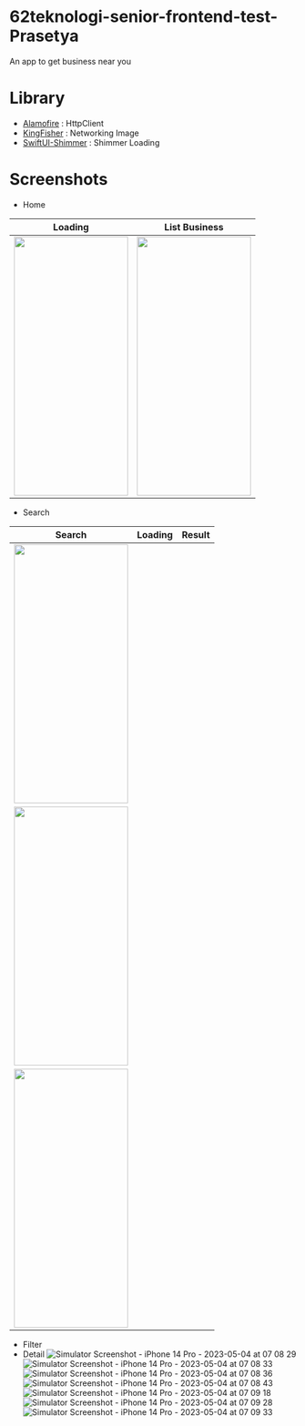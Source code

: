 # 62teknologi-senior-frontend-test-Prasetya
An app to get business near you

# Library
- [Alamofire](https://github.com/Alamofire/Alamofire) : HttpClient
- [KingFisher](https://github.com/onevcat/Kingfisher) : Networking Image
- [SwiftUI-Shimmer](https://github.com/markiv/SwiftUI-Shimmer) : Shimmer Loading

# Screenshots
- Home

| Loading | List Business |
|-----|-----|
|<img src="https://user-images.githubusercontent.com/84487845/236078141-12ebcbfd-d1cf-40c2-b80f-aee72c6d0c30.png" width="200" height="455">|<img src="https://user-images.githubusercontent.com/84487845/236078157-8ea3dc36-6071-45b4-be59-a3d4f4a057dc.png" width="200" height="455">|

- Search

| Search | Loading | Result |
|-----|-----|-----|
|<img src="https://user-images.githubusercontent.com/84487845/236078165-5b74b7aa-43d1-443f-b60c-bd301d2f9e7c.png" width="200" height="455">|
<img src="https://user-images.githubusercontent.com/84487845/236078167-247d5648-54c2-4504-8a0f-106d9fe7a9a8.png" width="200" height="455">|
<img src="https://user-images.githubusercontent.com/84487845/236078170-36daa8db-b44f-4b00-a45a-768600fbd846.png" width="200" height="455">|


- Filter
- Detail
![Simulator Screenshot - iPhone 14 Pro - 2023-05-04 at 07 08 29]()
![Simulator Screenshot - iPhone 14 Pro - 2023-05-04 at 07 08 33]()
![Simulator Screenshot - iPhone 14 Pro - 2023-05-04 at 07 08 36]()
![Simulator Screenshot - iPhone 14 Pro - 2023-05-04 at 07 08 43](https://user-images.githubusercontent.com/84487845/236078172-0d8951a9-74ed-453c-9eb0-4962720a2246.png)
![Simulator Screenshot - iPhone 14 Pro - 2023-05-04 at 07 09 18](https://user-images.githubusercontent.com/84487845/236078173-8f94d137-87b0-4121-b65f-62f0dd7557d5.png)
![Simulator Screenshot - iPhone 14 Pro - 2023-05-04 at 07 09 28](https://user-images.githubusercontent.com/84487845/236078174-913f4334-6a45-4da9-a17e-7886688172b7.png)
![Simulator Screenshot - iPhone 14 Pro - 2023-05-04 at 07 09 33](https://user-images.githubusercontent.com/84487845/236078182-215ff033-3402-4f4d-8eff-b1bde93bec14.png)
